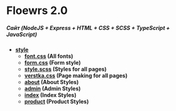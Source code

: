 # Floewrs 2.0
##### Сайт (NodeJS + Express + HTML + CSS + SCSS + TypeScript + JavaScript)
- **[style](./)**
    - **[font.css](./font.css) (All fonts)**
    - **[form.css](./form.css) (Form style)**
    - **[style.scss](./style.scss) (Styles for all pages)**
    - **[verstka.css](./verstka.css) (Page making for all pages)**
    - **[about](./about) (About Styles)**
    - **[admin](./admin) (Admin Styles)**
    - **[index](./index) (Index Styles)**
    - **[product](./product) (Product Styles)**